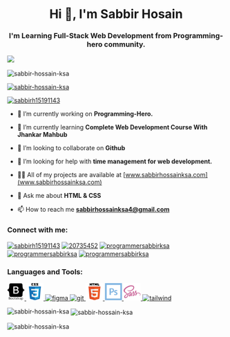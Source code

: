 <h1 align="center">Hi 👋, I'm Sabbir Hosain</h1>
<h3 align="center">I'm Learning Full-Stack Web Development from Programming-hero community.</h3>

![](https://scontent.fjed4-3.fna.fbcdn.net/v/t39.30808-6/319051260_201671129009608_585351086438280701_n.png?_nc_cat=104&ccb=1-7&_nc_sid=e3f864&_nc_ohc=1ST1H9AtmBcAX_7Sjtz&_nc_ht=scontent.fjed4-3.fna&oh=00_AfAeWCO2brQ8Df4DBweJPZ7W-04TjG6YB8ZsnxpqckO10Q&oe=63B5D681)

<p align="left"> <img src="https://komarev.com/ghpvc/?username=sabbir-hossain-ksa&label=Profile%20views&color=0e75b6&style=flat" alt="sabbir-hossain-ksa" /> </p>

<p align="left"> <a href="https://github.com/ryo-ma/github-profile-trophy"><img src="https://github-profile-trophy.vercel.app/?username=sabbir-hossain-ksa" alt="sabbir-hossain-ksa" /></a> </p>

<p align="left"> <a href="https://twitter.com/sabbirh15191143" target="blank"><img src="https://img.shields.io/twitter/follow/sabbirh15191143?logo=twitter&style=for-the-badge" alt="sabbirh15191143" /></a> </p>

- 🔭 I’m currently working on **Programming-Hero.**

- 🌱 I’m currently learning **Complete Web Development Course With Jhankar Mahbub**

- 👯 I’m looking to collaborate on **Github**

- 🤝 I’m looking for help with **time management for web development.**

- 👨‍💻 All of my projects are available at [www.sabbirhossainksa.com](www.sabbirhossainksa.com)

- 💬 Ask me about **HTML & CSS**

- 📫 How to reach me **sabbirhossainksa4@gmail.com**

<h3 align="left">Connect with me:</h3>
<p align="left">
<a href="https://twitter.com/sabbirh15191143" target="blank"><img align="center" src="https://raw.githubusercontent.com/rahuldkjain/github-profile-readme-generator/master/src/images/icons/Social/twitter.svg" alt="sabbirh15191143" height="30" width="40" /></a>
<a href="https://stackoverflow.com/users/20735452" target="blank"><img align="center" src="https://raw.githubusercontent.com/rahuldkjain/github-profile-readme-generator/master/src/images/icons/Social/stack-overflow.svg" alt="20735452" height="30" width="40" /></a>
<a href="https://fb.com/programmersabbirksa" target="blank"><img align="center" src="https://raw.githubusercontent.com/rahuldkjain/github-profile-readme-generator/master/src/images/icons/Social/facebook.svg" alt="programmersabbirksa" height="30" width="40" /></a>
<a href="https://instagram.com/programmersabbirksa" target="blank"><img align="center" src="https://raw.githubusercontent.com/rahuldkjain/github-profile-readme-generator/master/src/images/icons/Social/instagram.svg" alt="programmersabbirksa" height="30" width="40" /></a>
<a href="https://www.youtube.com/channel/UCL1WsDxAT0ZPiJy_ysd84gA" target="blank"><img align="center" src="https://raw.githubusercontent.com/rahuldkjain/github-profile-readme-generator/master/src/images/icons/Social/youtube.svg" alt="programmersabbirksa" height="30" width="40" /></a>
</p>


<h3 align="left">Languages and Tools:</h3>
<p align="left"> <a href="https://getbootstrap.com" target="_blank" rel="noreferrer"> <img src="https://raw.githubusercontent.com/devicons/devicon/master/icons/bootstrap/bootstrap-plain-wordmark.svg" alt="bootstrap" width="40" height="40"/> </a> <a href="https://www.w3schools.com/css/" target="_blank" rel="noreferrer"> <img src="https://raw.githubusercontent.com/devicons/devicon/master/icons/css3/css3-original-wordmark.svg" alt="css3" width="40" height="40"/> </a> <a href="https://www.figma.com/" target="_blank" rel="noreferrer"> <img src="https://www.vectorlogo.zone/logos/figma/figma-icon.svg" alt="figma" width="40" height="40"/> </a> <a href="https://git-scm.com/" target="_blank" rel="noreferrer"> <img src="https://www.vectorlogo.zone/logos/git-scm/git-scm-icon.svg" alt="git" width="40" height="40"/> </a> <a href="https://www.w3.org/html/" target="_blank" rel="noreferrer"> <img src="https://raw.githubusercontent.com/devicons/devicon/master/icons/html5/html5-original-wordmark.svg" alt="html5" width="40" height="40"/> </a> <a href="https://www.photoshop.com/en" target="_blank" rel="noreferrer"> <img src="https://raw.githubusercontent.com/devicons/devicon/master/icons/photoshop/photoshop-line.svg" alt="photoshop" width="40" height="40"/> </a> <a href="https://sass-lang.com" target="_blank" rel="noreferrer"> <img src="https://raw.githubusercontent.com/devicons/devicon/master/icons/sass/sass-original.svg" alt="sass" width="40" height="40"/> </a> <a href="https://tailwindcss.com/" target="_blank" rel="noreferrer"> <img src="https://www.vectorlogo.zone/logos/tailwindcss/tailwindcss-icon.svg" alt="tailwind" width="40" height="40"/> </a> </p>



<p><img align="left" src="https://github-readme-stats.vercel.app/api/top-langs?username=sabbir-hossain-ksa&show_icons=true&locale=en&layout=compact" alt="sabbir-hossain-ksa" /></p>

<p>&nbsp;<img align="center" src="https://github-readme-stats.vercel.app/api?username=sabbir-hossain-ksa&show_icons=true&locale=en" alt="sabbir-hossain-ksa" /></p>

<p><img align="center" src="https://github-readme-streak-stats.herokuapp.com/?user=sabbir-hossain-ksa&" alt="sabbir-hossain-ksa" /></p>

